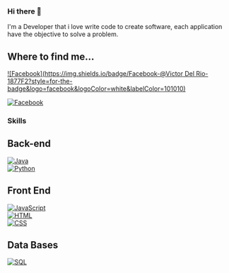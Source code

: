 ### Hi there 👋

I'm a Developer that i love write code to create software, each application have the objective to solve a problem.

## Where to find me...


[![Facebook](https://img.shields.io/badge/Facebook-@Victor Del Rio-1877F2?style=for-the-badge&logo=facebook&logoColor=white&labelColor=101010)](https://facebook.com/victor.98delrio)

[![Facebook](https://img.shields.io/badge/Facebook-@VictorDelRio-1877F2?style=for-the-badge&logo=facebook&logoColor=white&labelColor=101010)](https://facebook.com/victor.98delrio)


### Skills

## Back-end
[![Java](https://img.shields.io/badge/Java-007396?style=for-the-badge&logo=JAVA&logoColor=white&labelColor=101010)]()</br>
[![Python](https://img.shields.io/badge/Python-007396?style=for-the-badge&logo=python&logoColor=white&labelColor=101010)]()

## Front End
[![JavaScript](https://img.shields.io/badge/JavaScript-F7DF1E?style=for-the-badge&logo=javascript&logoColor=white&labelColor=101010)]()</br>
[![HTML](https://img.shields.io/badge/HTML-ff8000?style=for-the-badge&logo=html5&logoColor=white&labelColor=101010)]()</br>
[![CSS](https://img.shields.io/badge/CSS-0a4fff?style=for-the-badge&logo=css3&logoColor=white&labelColor=101010)]()</br>

## Data Bases
[![SQL](https://img.shields.io/badge/SQL-4479A1?style=for-the-badge&logo=sql&logoColor=white&labelColor=101010)]()


